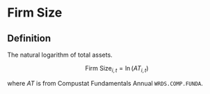 # Firm Size

## Definition

The natural logarithm of total assets.

$$
\text{Firm Size}_{i,t} = \ln \left( AT_{i,t} \right)
$$

where $AT$ is from Compustat Fundamentals Annual `WRDS.COMP.FUNDA`.